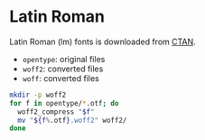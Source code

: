 # Latin Roman

Latin Roman (lm) fonts is downloaded from [CTAN](https://ctan.org/tex-archive/fonts/lm).

- `opentype`: original files
- `woff2`: converted files
- `woff`: converted files

```bash
mkdir -p woff2
for f in opentype/*.otf; do
  woff2_compress "$f"
  mv "${f%.otf}.woff2" woff2/
done
```
